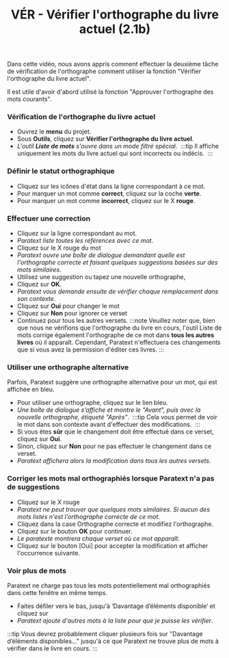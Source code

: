﻿---
title: VÉR - Vérifier l'orthographe du livre actuel (2.1b)
---
Dans cette vidéo, nous avons appris comment effectuer la deuxième tâche de vérification de l'orthographe comment utiliser la fonction "Vérifier l'orthographe du livre actuel".

Il est utile d'avoir d'abord utilisé la fonction "Approuver l'orthographe des mots courants".

### Vérification de l'orthographe du livre actuel

-   Ouvrez le **menu** du projet.
-   Sous **Outils**, cliquez sur **Vérifier l'orthographe du livre actuel**.
   - *L'outil **Liste de mots** s'ouvre dans un mode filtré spécial*.
    :::tip
    Il affiche uniquement les mots du livre actuel qui sont incorrects ou indécis.
    :::
### Définir le statut orthographique

-   Cliquez sur les icônes d'état dans la ligne correspondant à ce mot.
-   Pour marquer un mot comme **correct**, cliquez sur la coche **verte**.
-   Pour marquer un mot comme **incorrect**, cliquez sur le X **rouge**.

### Effectuer une correction

-   Cliquez sur la ligne correspondant au mot.
   -  *Paratext liste toutes les références avec ce mot*.
-   Cliquez sur le X rouge du mot
   -  *Paratext ouvre une boîte de dialogue demandant quelle est l'orthographe correcte et faisant quelques suggestions basées sur des mots similaires*.
-   Utilisez une suggestion ou tapez une nouvelle orthographe,
-   Cliquez sur **OK**.
   -  *Paratext vous demande ensuite de vérifier chaque remplacement dans son contexte*.
-   Cliquez sur **Oui** pour changer le mot
-   Cliquez sur **Non** pour ignorer ce verset
-   Continuez pour tous les autres versets.
:::note
Veuillez noter que, bien que nous ne vérifions que l'orthographe du livre en cours, l'outil Liste de mots corrige également l'orthographe de ce mot dans **tous les autres livres** où il apparaît. Cependant, Paratext n'effectuera ces changements que si vous avez la permission d'éditer ces livres.
:::
### Utiliser une orthographe alternative

Parfois, Paratext suggère une orthographe alternative pour un mot, qui est affichée en bleu.

-   Pour utiliser une orthographe, cliquez sur le lien bleu.
   -  *Une boîte de dialogue s’affiche et montre le "Avant", puis avec la nouvelle orthographe, étiqueté "Après"*.
    :::tip
    Cela vous permet de voir le mot dans son contexte avant d'effectuer des modifications.
    :::
-   Si vous êtes **sûr** que le changement doit être effectué dans ce verset, cliquez sur **Oui**.
-   Sinon, cliquez sur **Non** pour ne pas effectuer le changement dans ce verset.
   -  *Paratext affichera alors la modification dans tous les autres versets*.

### Corriger les mots mal orthographiés lorsque Paratext n'a pas de suggestions

-   Cliquez sur le X rouge
   -  *Paratext ne peut trouver que quelques mots similaires. Si aucun des mots listés n'est l'orthographe correcte de ce mot*.
-   Cliquez dans la case Orthographe correcte et modifiez l'orthographe.
-   Cliquez sur le bouton **OK** pour continuer.
   -  *Le paratexte montrera chaque verset où ce mot apparaît*.
-   Cliquez sur le bouton [Oui] pour accepter la modification et afficher l'occurrence suivante.

### Voir plus de mots

Paratext ne charge pas tous les mots potentiellement mal orthographiés dans cette fenêtre en même temps.

-   Faites défiler vers le bas, jusqu'à ‘Davantage d’éléments disponible’ et cliquez sur
   -  *Paratext ajoute d'autres mots à la liste pour que je puisse les vérifier*.

:::tip
Vous devrez probablement cliquer plusieurs fois sur "Davantage d’éléments disponibles…" jusqu'à ce que Paratext ne trouve plus de mots à vérifier dans le livre en cours.
:::